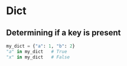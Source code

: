 # Dict

## Determining if a key is present

```python
my_dict = {"a": 1, "b": 2}
"a" in my_dict   # True
"x" in my_dict   # False
```
